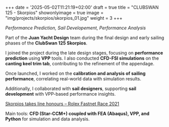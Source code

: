+++
date = '2025-05-02T11:21:19+02:00'
draft = true
title = "CLUBSWAN 125 - Skorpios"
showonlyimage = true
image = "img/projects/skorpios/skorpios_01.jpg"
weight = 3
+++

*Performance Prediction, Sail Developement, Performance Analysis*

<!--more-->

Part of the **Juan Yacht Design** team during the final design and early sailing phases of the **ClubSwan 125 Skorpios**.

I joined the project during the late design stages, focusing on **performance prediction** using **VPP** tools. I also conducted **CFD-FSI simulations** on the **canting keel trim tab**, contributing to the refinement of the appendage.

Once launched, I worked on the **calibration and analysis of sailing performance**, correlating real-world data with simulation results.

Additionally, I collaborated with **sail designers**, supporting **sail development** with VPP-based performance insights.

[Skorpios takes line honours – Rolex Fastnet Race 2021](https://www.rolexfastnetrace.com/en/videos/1085-skorpios-takes-line-honours-in-cherbourg)

Main tools: **CFD (Star-CCM+) coupled with FEA (Abaqus), VPP, and Python** for simulation and data analysis.